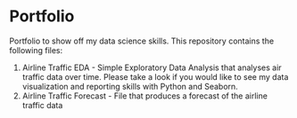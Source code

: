# Portfolio
Portfolio to show off my data science skills. This repository contains the following files:

1. Airline Traffic EDA - Simple Exploratory Data Analysis that analyses air traffic data over time. Please take a look if you would like to see my data visualization and reporting skills with Python and Seaborn.
2. Airline Traffic Forecast - File that produces a forecast of the airline traffic data
